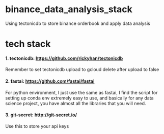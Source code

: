 # binance_data_analysis_stack
Using tectonicdb to store binance orderbook and apply data analysis

# tech stack

#### 1. tectonicdb: https://github.com/rickyhan/tectonicdb

Remember to set tectonicdb upload to gcloud delete after upload to false


#### 2. fastai: https://github.com/fastai/fastai

For python environment, I just use the same as fastai, I find the script for setting up conda env extremely easy to use, and basically for any data science project, you have almost all the libraries that you will need.

#### 3. git-secret: http://git-secret.io/

Use this to store your api keys
